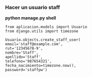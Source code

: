 ### Hacer un usuario staff

__python manage.py shell__

```
from aplicacion.models import Usuario
from django.utils import timezone

Usuario.objects.create_staff_user(
email='staff@example.com',
rut='12345678-9',
nombre='Staff',
apellido='Staff',
telefono='987654321',
fecha_nacimiento=timezone.now(),
password='staffpw')
```
